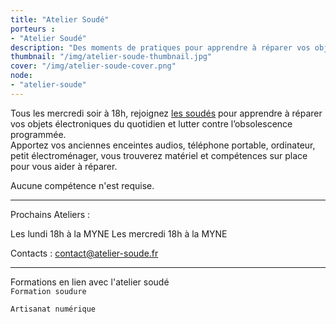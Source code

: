 ```yaml
---
title: "Atelier Soudé"
porteurs : 
- "Atelier Soudé"
description: "Des moments de pratiques pour apprendre à réparer vos objets électroniques et lutter contre l’obsolescence programmée"
thumbnail: "/img/atelier-soude-thumbnail.jpg"
cover: "/img/atelier-soude-cover.png"
node: 
- "atelier-soude"
---
```

Tous les mercredi soir à 18h, rejoignez [les soudés](http://atelier-soude.fr/) pour apprendre à réparer vos objets électroniques du quotidien et lutter contre l’obsolescence programmée.  
Apportez vos anciennes enceintes audios, téléphone portable, ordinateur, petit électroménager, vous trouverez matériel et compétences sur place pour vous aider à réparer.

Aucune compétence n'est requise.  

------------
Prochains Ateliers :

Les lundi 18h à la MYNE
Les mercredi 18h à la MYNE


Contacts : <contact@atelier-soude.fr>  

------------
Formations en lien avec l'atelier soudé  
```Formation soudure```  

```Artisanat numérique```  
